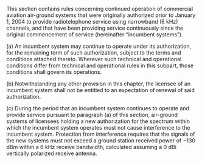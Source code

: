 This section contains rules concerning continued operation of commercial aviation air-ground systems that were originally authorized prior to January 1, 2004 to provide radiotelephone service using narrowband (6 kHz) channels, and that have been providing service continuously since the original commencement of service (hereinafter “incumbent systems”).

(a) An incumbent system may continue to operate under its authorization, for the remaining term of such authorization, subject to the terms and conditions attached thereto. Wherever such technical and operational conditions differ from technical and operational rules in this subpart, those conditions shall govern its operations.

(b) Notwithstanding any other provision in this chapter, the licensee of an incumbent system shall not be entitled to an expectation of renewal of said authorization.

(c) During the period that an incumbent system continues to operate and provide service pursuant to paragraph (a) of this section, air-ground systems of licensees holding a new authorization for the spectrum within which the incumbent system operates must not cause interference to the incumbent system. Protection from interference requires that the signals of the new systems must not exceed a ground station received power of −130 dBm within a 6 kHz receive bandwidth, calculated assuming a 0 dBi vertically polarized receive antenna.

